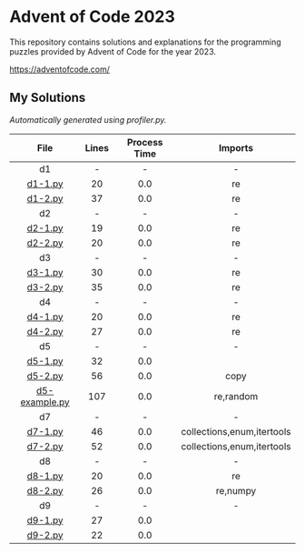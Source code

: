 # Advent of Code 2023

This repository contains solutions and explanations for the programming puzzles provided by Advent of Code for the year 2023.


<https://adventofcode.com/>


## My Solutions
*Automatically generated using profiler.py.*
<!--TABLEBEGIN-->




|File|Lines|Process Time|Imports|
| :---: | :---: | :---: | :---: |
|d1|-|-|-|
|[d1-1.py](d1/d1-1.py)|20|0.0|re|
|[d1-2.py](d1/d1-2.py)|37|0.0|re|
|d2|-|-|-|
|[d2-1.py](d2/d2-1.py)|19|0.0|re|
|[d2-2.py](d2/d2-2.py)|20|0.0|re|
|d3|-|-|-|
|[d3-1.py](d3/d3-1.py)|30|0.0|re|
|[d3-2.py](d3/d3-2.py)|35|0.0|re|
|d4|-|-|-|
|[d4-1.py](d4/d4-1.py)|20|0.0|re|
|[d4-2.py](d4/d4-2.py)|27|0.0|re|
|d5|-|-|-|
|[d5-1.py](d5/d5-1.py)|32|0.0||
|[d5-2.py](d5/d5-2.py)|56|0.0|copy|
|[d5-example.py](d5/d5-example.py)|107|0.0|re,random|
|d7|-|-|-|
|[d7-1.py](d7/d7-1.py)|46|0.0|collections,enum,itertools|
|[d7-2.py](d7/d7-2.py)|52|0.0|collections,enum,itertools|
|d8|-|-|-|
|[d8-1.py](d8/d8-1.py)|20|0.0|re|
|[d8-2.py](d8/d8-2.py)|26|0.0|re,numpy|
|d9|-|-|-|
|[d9-1.py](d9/d9-1.py)|27|0.0||
|[d9-2.py](d9/d9-2.py)|22|0.0||
<!--TABLEEND-->
